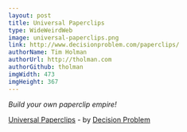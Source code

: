 ```yaml
---
layout: post
title: Universal Paperclips
type: WideWeirdWeb
image: universal-paperclips.png
link: http://www.decisionproblem.com/paperclips/
authorName: Tim Holman
authorUrl: http://tholman.com
authorGithub: tholman
imgWidth: 473
imgHeight: 367
---
```


_Build your own paperclip empire!_

[Universal Paperclips](http://www.decisionproblem.com/paperclips/) - by [Decision Problem](http://www.decisionproblem.com/)
